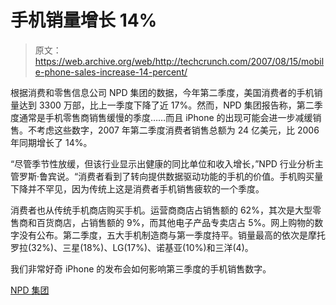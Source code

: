 # 手机销量增长 14%

> 原文：<https://web.archive.org/web/http://techcrunch.com/2007/08/15/mobile-phone-sales-increase-14-percent/>

根据消费和零售信息公司 NPD 集团的数据，今年第二季度，美国消费者的手机销量达到 3300 万部，比上一季度下降了近 17%。然而，NPD 集团报告称，第二季度通常是手机零售商销售缓慢的季度……而且 iPhone 的出现可能会进一步减缓销售。不考虑这些数字，2007 年第二季度消费者销售总额为 24 亿美元，比 2006 年同期增长了 14%。

“尽管季节性放缓，但该行业显示出健康的同比单位和收入增长，”NPD 行业分析主管罗斯·鲁宾说。“消费者看到了转向提供数据驱动功能的手机的价值。手机购买量下降并不罕见，因为传统上这是消费者手机销售疲软的一个季度。

消费者也从传统手机商店购买手机。运营商商店占销售额的 62%，其次是大型零售商和百货商店，占销售额的 9%，而其他电子产品专卖店占 5%。网上购物的数字没有公布。第二季度，五大手机制造商与第一季度持平。销量最高的依次是摩托罗拉(32%)、三星(18%)、LG(17%)、诺基亚(10%)和三洋(4)。

我们非常好奇 iPhone 的发布会如何影响第三季度的手机销售数字。

[NPD 集团](https://web.archive.org/web/20160410001358/http://www.npd.com/)